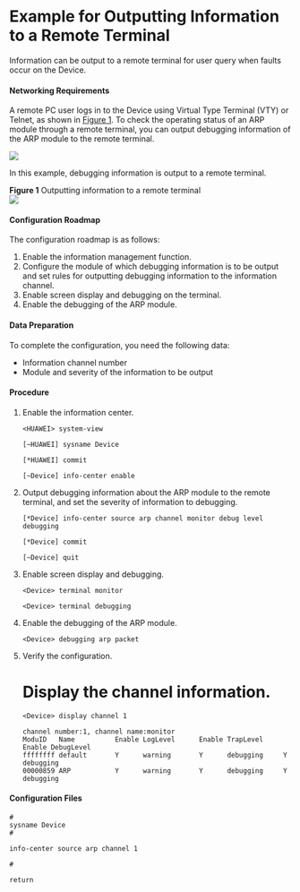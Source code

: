 Example for Outputting Information to a Remote Terminal
=======================================================

Information can be output to a remote terminal for user query when faults occur on the Device.

#### Networking Requirements

A remote PC user logs in to the Device using Virtual Type Terminal (VTY) or Telnet, as shown in [Figure 1](#EN-US_TASK_0172361203__fig_dc_vrp_logs_cfg_204101). To check the operating status of an ARP module through a remote terminal, you can output debugging information of the ARP module to the remote terminal.

![](../../../../public_sys-resources/note_3.0-en-us.png) 

In this example, debugging information is output to a remote terminal.


**Figure 1** Outputting information to a remote terminal  
![](images/fig_dc_vrp_logs_cfg_204101.png)  


#### Configuration Roadmap

The configuration roadmap is as follows:

1. Enable the information management function.
2. Configure the module of which debugging information is to be output and set rules for outputting debugging information to the information channel.
3. Enable screen display and debugging on the terminal.
4. Enable the debugging of the ARP module.

#### Data Preparation

To complete the configuration, you need the following data:

* Information channel number
* Module and severity of the information to be output

#### Procedure

1. Enable the information center.
   
   
   ```
   <HUAWEI> system-view
   ```
   ```
   [~HUAWEI] sysname Device
   ```
   ```
   [*HUAWEI] commit
   ```
   ```
   [~Device] info-center enable
   ```
2. Output debugging information about the ARP module to the remote terminal, and set the severity of information to debugging.
   
   
   ```
   [*Device] info-center source arp channel monitor debug level debugging
   ```
   ```
   [*Device] commit
   ```
   ```
   [~Device] quit
   ```
3. Enable screen display and debugging.
   
   
   ```
   <Device> terminal monitor
   ```
   ```
   <Device> terminal debugging
   ```
4. Enable the debugging of the ARP module.
   
   
   ```
   <Device> debugging arp packet
   ```
5. Verify the configuration.
   
   
   
   # Display the channel information.
   
   ```
   <Device> display channel 1
   ```
   ```
   channel number:1, channel name:monitor
   ModuID   Name          Enable LogLevel      Enable TrapLevel     Enable DebugLevel   
   ffffffff default       Y      warning       Y      debugging     Y      debugging    
   00000859 ARP           Y      warning       Y      debugging     Y      debugging   
   ```

#### Configuration Files

```
#
sysname Device
#
```
```
info-center source arp channel 1
```
```
#
```
```
return
```